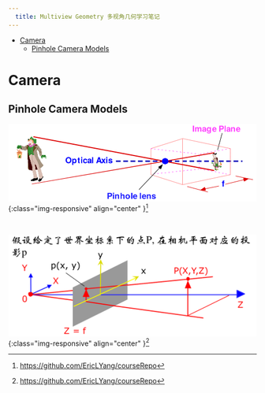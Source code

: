 ```yaml
---
  title: Multiview Geometry 多视角几何学习笔记
---
```


<!-- TOC START min:1 max:3 link:true update:true -->
- [Camera](#camera)
  - [Pinhole Camera Models](#pinhole-camera-models)

<!-- TOC END -->


# Camera
## Pinhole Camera Models
![Pinhole Camera Model](/images/pinhole-camera-model.png){:class="img-responsive" align="center" }[^YangLiang]

<br>

![Perceptive Projection](/images/perceptive-projection.png){:class="img-responsive" align="center" }[^YangLiang]






[^YangLiang]: https://github.com/EricLYang/courseRepo
